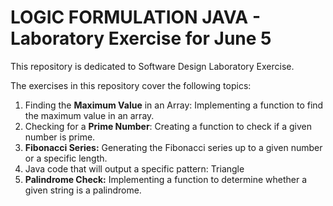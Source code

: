 <h1>LOGIC FORMULATION JAVA - Laboratory Exercise for June 5</h1>

This repository is dedicated to Software Design Laboratory Exercise.

The exercises in this repository cover the following topics:

1. Finding the **Maximum Value** in an Array: Implementing a function to find the maximum value in an array.
2. Checking for a **Prime Number**: Creating a function to check if a given number is prime.
3. **Fibonacci Series:** Generating the Fibonacci series up to a given number or a specific length.
4. Java code that will output a specific pattern: Triangle
5. **Palindrome Check:** Implementing a function to determine whether a given string is a palindrome.

